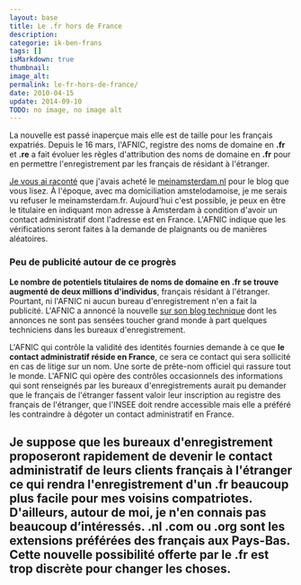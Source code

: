 ```yaml
---
layout: base
title: Le .fr hors de France
description: 
categorie: ik-ben-frans
tags: []
isMarkdown: true
thumbnail: 
image_alt: 
permalink: le-fr-hors-de-france/
date: 2010-04-15
update: 2014-09-10
TODO: no image, no image alt
---
```




La nouvelle est passé inaperçue mais elle est de taille pour les français expatriés. Depuis le 16 mars, l'AFNIC, registre des noms de domaine en **.fr** et **.re** a fait évoluer les règles d'attribution des noms de domaine en **.fr** pour en permettre l'enregistrement par les français de résidant à l'étranger.

[Je vous ai raconté](/trois-millions-de-domaines) que j'avais acheté le [meinamsterdam.nl](http://meinamsterdam.nl) pour le blog que vous lisez. À l'époque, avec ma domiciliation amstelodamoise, je me serais vu refuser le meinamsterdam.fr. Aujourd'hui c'est possible, je peux en être le titulaire en indiquant mon adresse à Amsterdam à condition d'avoir un contact administratif dont l'adresse est en France. L'AFNIC indique que les vérifications seront faites à la demande de plaignants ou de manières aléatoires.

### Peu de publicité autour de ce progrès
**Le nombre de potentiels titulaires de noms de domaine en .fr se trouve augmenté de deux millions d'individus**, français résidant à l'étranger. Pourtant, ni l'AFNIC ni aucun bureau d'enregistrement n'en a fait la publicité. L'AFNIC a annoncé la nouvelle [sur son blog technique](http://operations.afnic.fr/fr/read/916/fran-ais-r-sidents-l-tranger-sur-le-banc-de-production.html) dont les annonces ne sont pas sensées toucher grand monde à part quelques techniciens dans les bureaux d'enregistrement.

L'AFNIC qui contrôle la validité des identités fournies demande à ce que **le contact administratif réside en France**, ce sera ce contact qui sera sollicité en cas de litige sur un nom. Une sorte de prête-nom officiel qui rassure tout le monde. L'AFNIC qui opère des contrôles occasionnels des informations qui sont renseignés par les bureaux d'enregistrements aurait pu demander que le français de l'étranger fassent valoir leur inscription au registre des français de l'étranger, que l'INSEE doit rendre accessible mais elle a préféré les contraindre à dégoter un contact administratif en France.

Je suppose que les bureaux d'enregistrement proposeront rapidement de devenir le contact administratif de leurs clients français à l'étranger ce qui rendra l'enregistrement d'un .fr beaucoup plus facile pour mes voisins compatriotes. D'ailleurs, autour de moi, je n'en connais pas beaucoup d’intéressés. **.nl** **.com** ou **.org** sont les extensions préférées des français aux Pays-Bas. Cette nouvelle possibilité offerte par le **.fr** est trop discrète pour changer les choses.
---